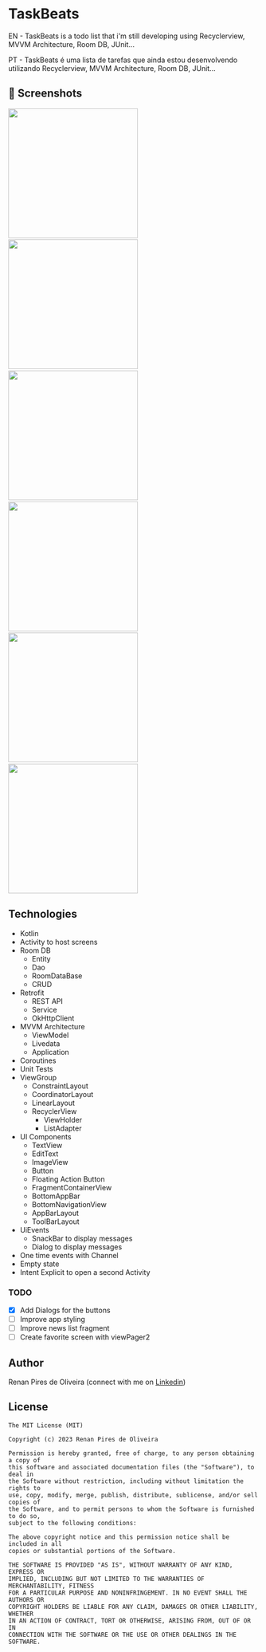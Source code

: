 # TaskBeats
EN - TaskBeats is a todo list that i'm still developing using Recyclerview, MVVM Architecture, Room DB, JUnit...

PT - TaskBeats é uma lista de tarefas que ainda estou desenvolvendo utilizando Recyclerview, MVVM Architecture, Room DB, JUnit...

## :camera_flash: Screenshots
<!-- You can add more screenshots here if you like -->
<img src="/results/Screenshot_taskbeats_2.png" width="260">&emsp;<img src="/results/Screenshot_taskbeats_3.png" width="260">&emsp;<img src="/results/Screenshot_taskbeats_4.png" width="260">&emsp;<img src="/results/Screenshot_taskbeats_5.png" width="260">&emsp;<img src="/results/Screenshot_taskbeats_6.png" width="260">&emsp;<img src="/results/Screenshot_taskbeats_7.png" width="260">

## Technologies
* Kotlin
* Activity to host screens
* Room DB
   * Entity
   * Dao
   * RoomDataBase
   * CRUD
* Retrofit
   * REST API
   * Service
   * OkHttpClient
* MVVM Architecture
   * ViewModel
   * Livedata
   * Application
* Coroutines
* Unit Tests
* ViewGroup
    * ConstraintLayout
    * CoordinatorLayout
    * LinearLayout
    * RecyclerView
      * ViewHolder
      * ListAdapter
* UI Components
    * TextView
    * EditText
    * ImageView
    * Button
    * Floating Action Button
    * FragmentContainerView
    * BottomAppBar
    * BottomNavigationView
    * AppBarLayout
    * ToolBarLayout
* UiEvents
   * SnackBar to display messages
   * Dialog to display messages
* One time events with Channel
* Empty state
* Intent Explicit to open a second Activity


### TODO
- [x] Add Dialogs for the buttons
- [ ] Improve app styling
- [ ] Improve news list fragment
- [ ] Create favorite screen with viewPager2

## Author
Renan Pires de Oliveira (connect with me on [Linkedin](https://www.linkedin.com/in/renan-pires-332568142/))

## License
```
The MIT License (MIT)

Copyright (c) 2023 Renan Pires de Oliveira

Permission is hereby granted, free of charge, to any person obtaining a copy of
this software and associated documentation files (the "Software"), to deal in
the Software without restriction, including without limitation the rights to
use, copy, modify, merge, publish, distribute, sublicense, and/or sell copies of
the Software, and to permit persons to whom the Software is furnished to do so,
subject to the following conditions:

The above copyright notice and this permission notice shall be included in all
copies or substantial portions of the Software.

THE SOFTWARE IS PROVIDED "AS IS", WITHOUT WARRANTY OF ANY KIND, EXPRESS OR
IMPLIED, INCLUDING BUT NOT LIMITED TO THE WARRANTIES OF MERCHANTABILITY, FITNESS
FOR A PARTICULAR PURPOSE AND NONINFRINGEMENT. IN NO EVENT SHALL THE AUTHORS OR
COPYRIGHT HOLDERS BE LIABLE FOR ANY CLAIM, DAMAGES OR OTHER LIABILITY, WHETHER
IN AN ACTION OF CONTRACT, TORT OR OTHERWISE, ARISING FROM, OUT OF OR IN
CONNECTION WITH THE SOFTWARE OR THE USE OR OTHER DEALINGS IN THE SOFTWARE.
```
